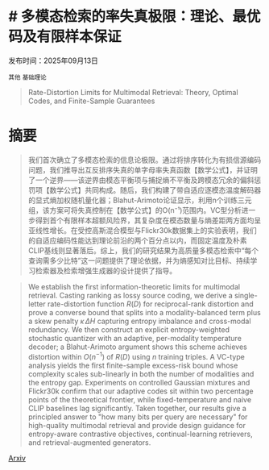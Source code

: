 # # 多模态检索的率失真极限：理论、最优码及有限样本保证

发布时间：2025年09月13日

`其他` `基础理论`

> Rate-Distortion Limits for Multimodal Retrieval: Theory, Optimal Codes, and Finite-Sample Guarantees

# 摘要

> 我们首次确立了多模态检索的信息论极限。通过将排序转化为有损信源编码问题，我们推导出互反排序失真的单字母率失真函数【数学公式】，并证明了一个逆界——该逆界由模态平衡项与捕捉熵不平衡及跨模态冗余的偏斜惩罚项【数学公式】共同构成。随后，我们构建了带自适应逐模态温度解码器的显式熵加权随机量化器；Blahut-Arimoto论证显示，利用n个训练三元组，该方案可将失真控制在【数学公式】的O(n⁻¹)范围内。VC型分析进一步得到首个有限样本超额风险界，其复杂度在模态数量与熵差距两方面均呈亚线性增长。在受控高斯混合模型与Flickr30k数据集上的实验表明，我们的自适应编码性能达到理论前沿的两个百分点以内，而固定温度及朴素CLIP基线则显著落后。综上，我们的研究结果为高质量多模态检索中“每个查询需多少比特”这一问题提供了理论依据，并为熵感知对比目标、持续学习检索器及检索增强生成器的设计提供了指导。

> We establish the first information-theoretic limits for multimodal retrieval. Casting ranking as lossy source coding, we derive a single-letter rate-distortion function $R(D)$ for reciprocal-rank distortion and prove a converse bound that splits into a modality-balanced term plus a skew penalty $κ\,ΔH$ capturing entropy imbalance and cross-modal redundancy. We then construct an explicit entropy-weighted stochastic quantizer with an adaptive, per-modality temperature decoder; a Blahut-Arimoto argument shows this scheme achieves distortion within $O(n^{-1})$ of $R(D)$ using $n$ training triples. A VC-type analysis yields the first finite-sample excess-risk bound whose complexity scales sub-linearly in both the number of modalities and the entropy gap. Experiments on controlled Gaussian mixtures and Flickr30k confirm that our adaptive codes sit within two percentage points of the theoretical frontier, while fixed-temperature and naive CLIP baselines lag significantly. Taken together, our results give a principled answer to "how many bits per query are necessary" for high-quality multimodal retrieval and provide design guidance for entropy-aware contrastive objectives, continual-learning retrievers, and retrieval-augmented generators.

[Arxiv](https://arxiv.org/abs/2509.11054)